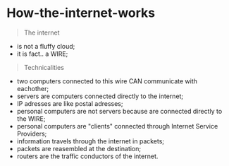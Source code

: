 # How-the-internet-works

> The internet

- is not a fluffy cloud;
- it is fact.. a WIRE;

> Technicalities

- two computers connected to this wire CAN communicate with eachother;
- servers are computers connected directly to the internet;
- IP adresses are like postal adresses;
- personal computers are not servers because are connected directly to the WIRE;
- personal computers are "clients" connected through Internet Service Providers;
- information travels through the internet in packets;
- packets are reasembled at the destination;
- routers are the traffic conductors of the internet.

